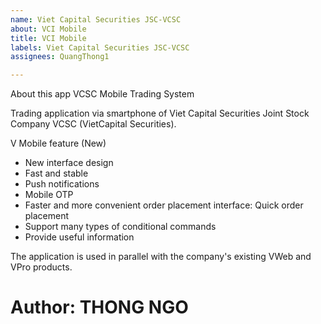 ```yaml
---
name: Viet Capital Securities JSC-VCSC
about: VCI Mobile
title: VCI Mobile
labels: Viet Capital Securities JSC-VCSC
assignees: QuangThong1

---
```


About this app
VCSC Mobile Trading System

Trading application via smartphone of Viet Capital Securities Joint Stock Company VCSC (VietCapital Securities).

 V Mobile feature (New)
 - New interface design
 - Fast and stable
 - Push notifications
 - Mobile OTP
 - Faster and more convenient order placement interface: Quick order placement
 - Support many types of conditional commands
 - Provide useful information

 The application is used in parallel with the company's existing VWeb and VPro products.

# Author: THONG NGO
